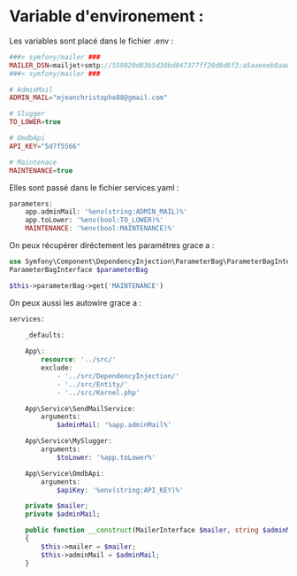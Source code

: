 # Variable d'environement :

Les variables sont placé dans le fichier .env :

```php
###> symfony/mailer ###
MAILER_DSN=mailjet+smtp://559820d83b5d30bd047377ff20d8d6f3:a5aaeeeb8aa009dd6ce74a8d80b8e5f4@default
###< symfony/mailer ###

# AdminMail
ADMIN_MAIL="mjeanchristophe88@gmail.com"

# Slugger
TO_LOWER=true

# OmdbApi
API_KEY="5d7f5566"

# Maintenace
MAINTENANCE=true
```

Elles sont passé dans le fichier services.yaml :

```php
parameters:
    app.adminMail: '%env(string:ADMIN_MAIL)%'
    app.toLower: '%env(bool:TO_LOWER)%'
    MAINTENANCE: '%env(bool:MAINTENANCE)%'
```
On peux récupérer diréctement les paramétres grace a : 

```php
use Symfony\Component\DependencyInjection\ParameterBag\ParameterBagInterface;
ParameterBagInterface $parameterBag

$this->parameterBag->get('MAINTENANCE')
```

On peux aussi les autowire grace a :

```php
services:
    
    _defaults:

    App\:
        resource: '../src/'
        exclude:
            - '../src/DependencyInjection/'
            - '../src/Entity/'
            - '../src/Kernel.php'

    App\Service\SendMailService:
        arguments:
            $adminMail: '%app.adminMail%'

    App\Service\MySlugger:
        arguments:
            $toLower: '%app.toLower%'

    App\Service\OmdbApi:
        arguments:
            $apiKey: '%env(string:API_KEY)%'
```

```php
    private $mailer;
    private $adminMail;

    public function __construct(MailerInterface $mailer, string $adminMail)
    {
        $this->mailer = $mailer;
        $this->adminMail = $adminMail;
    }
```